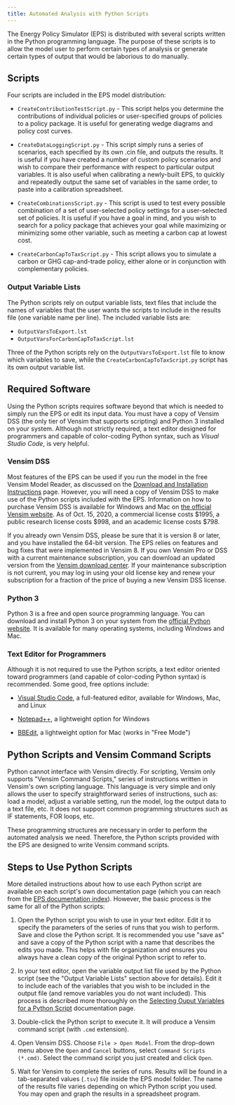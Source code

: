 ```yaml
---
title: Automated Analysis with Python Scripts
---
```


The Energy Policy Simulator (EPS) is distributed with several scripts written in the Python programming language.  The purpose of these scripts is to allow the model user to perform certain types of analysis or generate certain types of output that would be laborious to do manually.

## Scripts

Four scripts are included in the EPS model distribution:

- `CreateContributionTestScript.py` - This script helps you determine the contributions of individual policies or user-specified groups of policies to a policy package.  It is useful for generating wedge diagrams and policy cost curves.

- `CreateDataLoggingScript.py` - This script simply runs a series of scenarios, each specified by its own .cin file, and outputs the results.  It is useful if you have created a number of custom policy scenarios and wish to compare their performance with respect to particular output variables.  It is also useful when calibrating a newly-built EPS, to quickly and repeatedly output the same set of variables in the same order, to paste into a calibration spreadsheet.

- `CreateCombinationsScript.py` - This script is used to test every possible combination of a set of user-selected policy settings for a user-selected set of policies.  It is useful if you have a goal in mind, and you wish to search for a policy package that achieves your goal while maximizing or minimizing some other variable, such as meeting a carbon cap at lowest cost.

- `CreateCarbonCapToTaxScript.py` - This script allows you to simulate a carbon or GHG cap-and-trade policy, either alone or in conjunction with complementary policies.

### Output Variable Lists

The Python scripts rely on output variable lists, text files that include the names of variables that the user wants the scripts to include in the results file (one variable name per line).  The included variable lists are:

- `OutputVarsToExport.lst`
- `OutputVarsForCarbonCapToTaxScript.lst`

Three of the Python scripts rely on the `OutputVarsToExport.lst` file to know which variables to save, while the `CreateCarbonCapToTaxScript.py` script has its own output variable list.

## Required Software

Using the Python scripts requires software beyond that which is needed to simply run the EPS or edit its input data.  You must have a copy of Vensim DSS (the only tier of Vensim that supports scripting) and Python 3 installed on your system.  Although not strictly required, a text editor designed for programmers and capable of color-coding Python syntax, such as _Visual Studio Code_, is very helpful.

### Vensim DSS

Most features of the EPS can be used if you run the model in the free Vensim Model Reader, as discussed on the [Download and Installation Instructions](download) page.  However, you will need a copy of Vensim DSS to make use of the Python scripts included with the EPS.  Information on how to purchase Vensim DSS is available for Windows and Mac on [the official Vensim website](http://vensim.com/purchase/).  As of Oct. 15, 2020, a commercial license costs $1995, a public research license costs $998, and an academic license costs $798.

If you already own Vensim DSS, please be sure that it is version 8 or later, and you have installed the 64-bit version.  The EPS relies on features and bug fixes that were implemented in Vensim 8.  If you own Vensim Pro or DSS with a current maintenance subscription, you can download an updated version from the [Vensim download center](https://www.vensim.com/php-bin/download.html).  If your maintenance subscription is not current, you may log in using your old license key and renew your subscription for a fraction of the price of buying a new Vensim DSS license.

### Python 3

Python 3 is a free and open source programming language.  You can download and install Python 3 on your system from the [official Python website](https://www.python.org/).  It is available for many operating systems, including Windows and Mac.

### Text Editor for Programmers

Although it is not required to use the Python scripts, a text editor oriented toward programmers (and capable of color-coding Python syntax) is recommended.  Some good, free options include:

- [Visual Studio Code](https://code.visualstudio.com/), a full-featured editor, available for Windows, Mac, and Linux

- [Notepad++](https://notepad-plus-plus.org/), a lightweight option for Windows

- [BBEdit](https://www.barebones.com/products/bbedit/index.html), a lightweight option for Mac (works in "Free Mode")

## Python Scripts and Vensim Command Scripts

Python cannot interface with Vensim directly.  For scripting, Vensim only supports "Vensim Command Scripts," series of instructions written in Vensim's own scripting language.  This language is very simple and only allows the user to specify straightforward series of instructions, such as: load a model, adjust a variable setting, run the model, log the output data to a text file, etc.  It does not support common programming structures such as IF statements, FOR loops, etc.

These programming structures are necessary in order to perform the automated analysis we need.  Therefore, the Python scripts provided with the EPS are designed to write Vensim command scripts.

## Steps to Use Python Scripts

More detailed instructions about how to use each Python script are available on each script's own documentation page (which you can reach from the [EPS documentation index](index)).  However, the basic process is the same for all of the Python scripts:

1. Open the Python script you wish to use in your text editor.  Edit it to specify the parameters of the series of runs that you wish to perform.  Save and close the Python script.  It is recommended you use "save as" and save a copy of the Python script with a name that describes the edits you made.  This helps with file organization and ensures you always have a clean copy of the original Python script to refer to.

2. In your text editor, open the variable output list file used by the Python script (see the "Output Variable Lists" section above for details).  Edit it to include each of the variables that you wish to be included in the output file (and remove variables you do not want included).  This process is described more thoroughly on the [Selecting Ouput Variables for a Python Script](selecting-output-variables) documentation page.

3. Double-click the Python script to execute it.  It will produce a Vensim command script (with `.cmd` extension).

4. Open Vensim DSS.  Choose `File > Open Model`.  From the drop-down menu above the `Open` and `Cancel` buttons, select `Command Scripts (*.cmd)`.  Select the command script you just created and click `Open`.

5. Wait for Vensim to complete the series of runs.  Results will be found in a tab-separated values (`.tsv`) file inside the EPS model folder.  The name of the results file varies depending on which Python script you used.  You may open and graph the results in a spreadsheet program.
